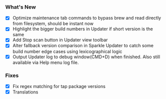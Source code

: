 ### What's New

- [x] Optimize maintenance tab commands to bypass brew and read directly from filesystem, should be instant now
- [x] Highlight the bigger build numbers in Updater if short version is the same
- [x] Add Stop scan button in Updater view toolbar
- [x] Alter fallback version comparison in Sparkle Updater to catch some build number edge cases using lexicographical logic
- [x] Output Updater log to debug window(CMD+D) when finished. Also still available via Help menu log file.

### Fixes

- [x] Fix regex matching for tap package versions
- [x] Translations
